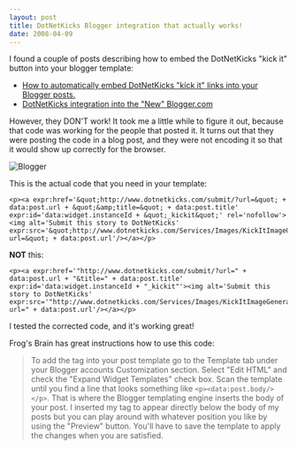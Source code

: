 ```yaml
---
layout: post
title: DotNetKicks Blogger integration that actually works!
date: 2008-04-09
---
```


I found a couple of posts describing how to embed the DotNetKicks &quot;kick it&quot; button into your blogger template:

*   [How to automatically embed DotNetKicks "kick it" links into your Blogger posts.](http://frogsbrain.blogspot.com/2007/07/how-to-automatically-embed-dotnetkicks.html)
*   [DotNetKicks integration into the "New" Blogger.com](http://www2.john.rummellcc.com/2007/03/dotnetkicks-integration-into-new.html)  

However, they DON'T work! It took me a little while to figure it out, because that code was working for the people that posted it. It turns out that they were posting the code in a blog post, and they were not encoding it so that it would show up correctly for the browser.

![Blogger](blogger-logo.png) 

This is the actual code that you need in your template:

	<p><a expr:href='&quot;http://www.dotnetkicks.com/submit/?url=&quot; + data:post.url + &quot;&amp;title=&quot; + data:post.title' expr:id='data:widget.instanceId + &quot;_kickit&quot;' rel='nofollow'><img alt='Submit this story to DotNetKicks' expr:src='&quot;http://www.dotnetkicks.com/Services/Images/KickItImageGenerator.ashx?url=&quot; + data:post.url'/></a></p>

**NOT** this:

	<p><a expr:href='"http://www.dotnetkicks.com/submit/?url=" + data:post.url + "&title=" + data:post.title' expr:id='data:widget.instanceId + "_kickit"'><img alt='Submit this story to DotNetKicks' expr:src='"http://www.dotnetkicks.com/Services/Images/KickItImageGenerator.ashx?url=" + data:post.url'/></a></p>

I tested the corrected code, and it's working great!

Frog's Brain has great instructions how to use this code:

> To add the tag into your post template go to the Template tab under your Blogger accounts Customization section. Select "Edit HTML" and check the "Expand Widget Templates" check box. Scan the template until you find a line that looks something like `<p><data:post.body/></p>`. That is where the Blogger templating engine inserts the body of your post. I inserted my tag to appear directly below the body of my posts but you can play around with whatever position you like by using the "Preview" button. You'll have to save the template to apply the changes when you are satisfied.